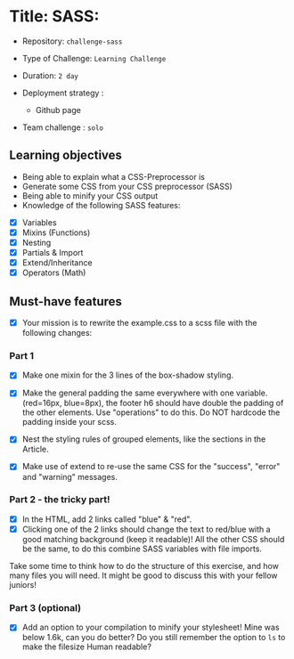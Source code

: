 # Title: SASS: 

- Repository: `challenge-sass`
- Type of Challenge: `Learning Challenge`
- Duration: `2 day`
- Deployment strategy : 
	- Github page
	
- Team challenge : `solo`

## Learning objectives
- Being able to explain what a CSS-Preprocessor is
- Generate some CSS from your CSS preprocessor (SASS)
- Being able to minify your CSS output
- Knowledge of the following SASS features:
- [x] Variables
- [x] Mixins (Functions)
- [x] Nesting
- [x] Partials & Import
- [x] Extend/Inheritance
- [x] Operators (Math)

## Must-have features

- [x] Your mission is to rewrite the example.css to a scss file with the following changes:

### Part 1
- [x] Make one mixin for the 3 lines of the box-shadow styling.

- [x] Make the general padding the same everywhere with one variable. (red=16px, blue=8px), the footer h6 should have double the padding of the other elements. Use "operations" to do this. Do NOT hardcode the padding inside your scss. 

- [x] Nest the styling rules of grouped elements, like the sections in the Article.

- [x] Make use of extend to re-use the same CSS for the "success", "error" and "warning" messages.

### Part 2 - the tricky part!
- [x] In the HTML, add 2 links called "blue" & "red".
- [x] Clicking one of the 2 links should change the text to red/blue with a good matching background (keep it readable)!
All the other CSS should be the same, to do this combine SASS variables with file imports.

Take some time to think how to do the structure of this exercise, and how many files you will need. It might be good to discuss this with your fellow juniors!

### Part 3 (optional)
- [x] Add an option to your compilation to minify your stylesheet!
Mine was below 1.6k, can you do better? Do you still remember the option to `ls` to make the filesize Human readable?
